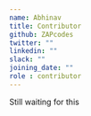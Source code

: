```yaml
---
name: Abhinav 
title: Contributor
github: ZAPcodes
twitter: ""
linkedin: ""
slack: ""
joining_date: ""
role : contributor
---
```


Still waiting for this
